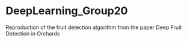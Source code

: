 # DeepLearning_Group20
Reproduction of the fruit detection algorithm from the paper Deep Fruit Detection in Orchards
